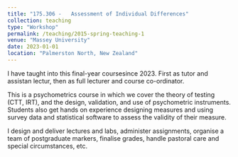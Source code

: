 ```yaml
---
title: "175.306 -	Assessment of Individual Differences"
collection: teaching
type: "Workshop"
permalink: /teaching/2015-spring-teaching-1
venue: "Massey University"
date: 2023-01-01
location: "Palmerston North, New Zealand"
---
```


I have taught into this final-year coursesince 2023. First as tutor and assistan lectur, then as full lecturer and course co-ordinator.  

This is a psychometrics course in which we cover the theory of testing (CTT, IRT), and the design, validation, and use of psychometric instruments. Students also get hands on experience designing measures and using survey data and statistical software to assess the validity of their measure. 

I design and deliver lectures and labs, administer assignments, organise a team of postgraduate markers, finalise grades, handle pastoral care and special circumstances, etc.
